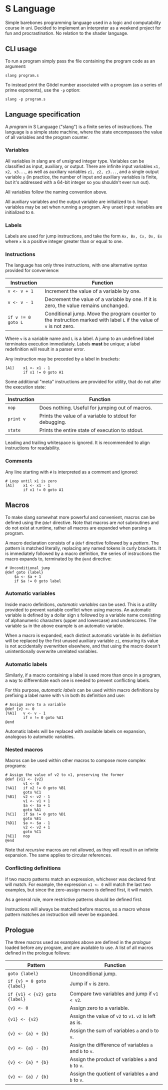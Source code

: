 # S Language

Simple barebones programming language used in a logic and computability course
in uni. Decided to implement an interpreter as a weekend project for fun and
procrastination. No relation to the shader language.

## CLI usage

To run a program simply pass the file containing the program code as an
argument:

```
slang program.s
```

To instead print the Gödel number associated with a program (as a series of
prime exponents), use the `-p` option:

```
slang -p program.s
```

## Language specification

A _program_ in S Language ("slang") is a finite series of instructions. The
language is a simple state machine, where the state encompasses the value of all
variables and the program counter.

### Variables

All variables in slang are of unsigned integer type. Variables can be classified
as input, auxiliary, or output. There are infinite input variables
`x1, x2, x3...`, as well as auxiliary variables `z1, z2, z3...`, and a single
output variable `y` (in practice, the number of input and auxiliary variables is
finite, but it's addressed with a 64-bit integer so you shouldn't ever run out).

All variables follow the naming convention above.

All auxiliary variables and the output variable are initialized to `0`. Input
variables may be set when running a program. Any unset input variables are
initialized to `0`.

### Labels

Labels are used for jump instructions, and take the form `Ax, Bx, Cx, Dx, Ex`
where `x` is a positive integer greater than or equal to one.

### Instructions

The language has only three instructions, with one alternative syntax provided
for convenience:

| Instruction        | Function                                                                                                             |
|--------------------|----------------------------------------------------------------------------------------------------------------------|
| `v <- v + 1`       | Increment the value of a variable by one.                                                                            |
| `v <- v - 1`       | Decrement the value of a variable by one. If it is zero, the value remains unchanged.                                |
| `if v != 0 goto L` | Conditional jump. Move the program counter to the instruction marked with label `L` if the value of `v` is not zero. |

Where `v` is a variable name and `L` is a label. A jump to an undefined label
terminates execution immediately. Labels **must** be unique; a label
redefinition will result in a parser error.

Any instruction may be preceded by a label in brackets:

```
[A1]    x1 <- x1 - 1
        if x1 != 0 goto A1
```

Some additional "meta" instructions are provided for utility, that do not alter
the execution state:

| Instruction | Function                                                |
|-------------|---------------------------------------------------------|
| `nop`       | Does nothing. Useful for jumping out of macros.         |
| `print v`   | Prints the value of a variable to stdout for debugging. |
| `state`     | Prints the entire state of execution to stdout.         |

Leading and trailing whitespace is ignored. It is recommended to align
instructions for readability.

### Comments

Any line starting with `#` is interpreted as a comment and ignored:

```
# Loop until x1 is zero
[A1]    x1 <- x1 - 1
        if x1 != 0 goto A1
```

## Macros

To make slang somewhat more powerful and convenient, macros can be defined using
the `@def` directive. Note that macros are _not_ subroutines and do not exist at
runtime, rather all macros are expanded when parsing a program.

A macro declaration consists of a `@def` directive followed by a _pattern_. The
pattern is matched literally, replacing any named tokens in curly brackets. It
is immediately followed by a macro definition, the series of instructions the
macro expands to, terminated by the `@end` directive:

```
# Unconditional jump
@def goto {label}
    $a <- $a + 1
    if $a != 0 goto label
```

### Automatic variables

Inside macro definitions, _automatic variables_ can be used. This is a utility
provided to prevent variable conflict when using macros. An automatic variable
is defined by a dollar sign `$` followed by a variable name consisting of
alphanumeric characters (upper and lowercase) and underscores. The variable `$a`
in the above example is an automatic variable.

When a macro is expanded, each distinct automatic variable in its definition
will be replaced by the first unused auxiliary variable `zi`, ensuring its value
is not accidentally overwritten elsewhere, and that using the macro doesn't
unintentionally overwrite unrelated variables.

### Automatic labels

Similarly, if a macro containing a label is used more than once in a program, a
way to differentiate each one is needed to prevent conflicting labels.

For this purpose, _automatic labels_ can be used within macro definitions by
prefixing a label name with `%` in both its definition and use:

```
# Assign zero to a variable
@def {v} <- 0
[%A1]   v <- v - 1
        if v != 0 goto %A1
@end
```

Automatic labels will be replaced with available labels on expansion, analogous
to automatic variables.

### Nested macros

Macros can be used within other macros to compose more complex programs:

```
# Assign the value of v2 to v1, preserving the former
@def {v1} <- {v2}
        v1 <- 0
[%A1]   if v2 != 0 goto %B1
        goto %C1
[%B1]   v2 <- v2 - 1
        v1 <- v1 + 1
        $a <- $a + 1
        goto %A1
[%C1]   if $a != 0 goto %D1
        goto %E1
[%D1]   $a <- $a - 1
        v2 <- v2 + 1
        goto %C1
[%E1]   nop
@end
```

Note that _recursive_ macros are not allowed, as they will result in an infinite
expansion. The same applies to circular references.

### Conflicting definitions

If two macro patterns match an expression, whichever was declared first will
match. For example, the expression `x1 <- 0` will match the last two examples,
but since the zero-assign macro is defined first, it will match.

As a general rule, more restrictive patterns should be defined first.

Instructions will always be matched before macros, so a macro whose pattern
matches an instruction will never be expanded.

## Prologue

The three macros used as examples above are defined in the _prologue_ loaded
before any program, and are available to use. A list of all macros defined in
the prologue follows:

| Pattern                       | Function                                               |
|-------------------------------|--------------------------------------------------------|
| `goto {label}`                | Unconditional jump.                                    |
| `if {v} = 0 goto {label}`     | Jump if `v` is zero.                                   |
| `if {v1} < {v2} goto {label}` | Compare two variables and jump if `v1 < v2`.           |
| `{v} <- 0`                    | Assign zero to a variable.                             |
| `{v1} <- {v2}`                | Assign the value of `v2` to `v1`. `v2` is left as is.  |
| `{v} <- {a} + {b}`            | Assign the sum of variables `a` and `b` to `v`.        |
| `{v} <- {a} - {b}`            | Assign the difference of variables `a` and `b` to `v`. |
| `{v} <- {a} * {b}`            | Assign the product of variables `a` and `b` to `v`.    |
| `{v} <- {a} / {b}`            | Assign the quotient of variables `a` and `b` to `v`.   |